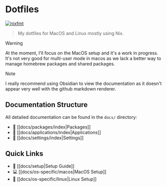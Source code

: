 # Dotfiles
[![nixfmt](https://github.com/romaingrx/dotfiles/actions/workflows/nixfmt.yml/badge.svg)](https://github.com/romaingrx/dotfiles/actions/workflows/nixfmt.yml)

> My dotfiles for MacOS and Linux mostly using Nix.

>[!Warning]
> At the moment, I'll focus on the MacOS setup and it's a work in progress. It's not very good for multi-user mode in macos as we lack a better way to manage homebrew packages and shared packages.

> [!Note]
> I really recommend using Obsidian to view the documentation as it doesn't appear very well with the github markdown renderer.

## Documentation Structure

All detailed documentation can be found in the `docs/` directory:

- 📁 [[docs/packages/index|Packages]]
- 📁 [[docs/applications/index|Applications]]
- 📁 [[docs/settings/index|Settings]]

## Quick Links

- 🔧 [[docs/setup|Setup Guide]]
- 💻 [[docs/os-specific/macos|MacOS Setup]]
- 🐧 [[docs/os-specific/linux|Linux Setup]]